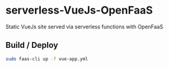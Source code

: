 # serverless-VueJs-OpenFaaS
Static VueJs site served via serverless functions with OpenFaaS

## Build / Deploy
```bash
sudo faas-cli up -f vue-app.yml
```